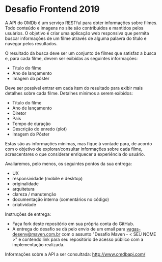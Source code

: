 # Desafio Frontend 2019

A API do OMDb é um serviço RESTful para obter informações sobre filmes. Todo conteúdo e imagens no site são contribuídos e mantidos pelos usuários. O objetivo é criar uma aplicação web responsiva que permita buscar informações de um filme através de alguma palavra do título e navegar pelos resultados.

O resultado da busca deve ser um conjunto de filmes que satisfaz a busca e, para cada filme, devem ser exibidas as seguintes informações:

- Título do filme
- Ano de lançamento
- Imagem do pôster

Deve ser possível entrar em cada item do resultado para exibir mais detalhes sobre cada filme. Detalhes mínimos a serem exibidos:

- Título do filme
- Ano de lançamento
- Diretor
- País
- Tempo de duração
- Descrição do enredo (plot)
- Imagem do Pôster

Estas são as informações mínimas, mas fique à vontade para, de acordo com o objetivo de explorar/consultar informações sobre cada filme, acrescentares o que considerar enriquecer a experiência do usuário.

Avaliaremos, pelo menos, os seguintes pontos da sua entrega:

- UX
- responsividade (mobile e desktop)
- originalidade
- arquitetura
- clareza / manutenção
- documentação interna (comentários no código)
- criatividade

Instruções de entrega:

- Faça fork deste repositório em sua própria conta do GitHub.
- A entrega do desafio se dá pelo envio de um email para vagas-desenv@maven.com.br com o assunto "Desafio Maven - < SEU NOME >" e contendo link para seu repositório de acesso público com a implementação realizada.

Informações sobre a API a ser consultada: http://www.omdbapi.com/
